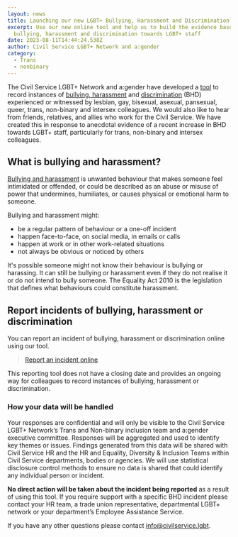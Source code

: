 ```yaml
---
layout: news
title: Launching our new LGBT+ Bullying, Harassment and Discrimination Reporting Tool
excerpt: Use our new online tool and help us to build the evidence base about
  bullying, harassment and discrimination towards LGBT+ staff
date: 2023-08-11T14:44:24.538Z
author: Civil Service LGBT+ Network and a:gender
category:
  - Trans
  - nonbinary
---
```

The Civil Service LGBT+ Network and a:gender have developed a [tool](https://www.surveymonkey.co.uk/r/86JYBPL) to record instances of [bullying, harassment](https://www.gov.uk/workplace-bullying-and-harassment) and [discrimination](https://www.gov.uk/discrimination-your-rights) (BHD) experienced or witnessed by lesbian, gay, bisexual, asexual, pansexual, queer, trans, non-binary and intersex colleagues. We would also like to hear from friends, relatives, and allies who work for the Civil Service. We have created this in response to anecdotal evidence of a recent increase in BHD towards LGBT+ staff, particularly for trans, non-binary and intersex colleagues.

## **What is bullying and harassment?**

[Bullying and harassment](https://www.gov.uk/workplace-bullying-and-harassment) is unwanted behaviour that makes someone feel intimidated or offended, or could be described as an abuse or misuse of power that undermines, humiliates, or causes physical or emotional harm to someone.

Bullying and harassment might:

* be a regular pattern of behaviour or a one-off incident
* happen face-to-face, on social media, in emails or calls
* happen at work or in other work-related situations
* not always be obvious or noticed by others

It's possible someone might not know their behaviour is bullying or harassing. It can still be bullying or harassment even if they do not realise it or do not intend to bully someone. The Equality Act 2010 is the legislation that defines what behaviours could constitute harassment.

## Report incidents of bullying, harassment or discrimination

You can report an incident of bullying, harassment or discrimination online using our tool.

> [Report an incident online](https://www.surveymonkey.co.uk/r/86JYBPL)

This reporting tool does not have a closing date and provides an ongoing way for colleagues to record instances of bullying, harassment or discrimination.

### How your data will be handled

Your responses are confidential and will only be visible to the Civil Service LGBT+ Network’s Trans and Non-binary inclusion team and a:gender executive committee. Responses will be aggregated and used to identify key themes or issues. Findings generated from this data will be shared with Civil Service HR and the HR and Equality, Diversity & Inclusion Teams within Civil Service departments, bodies or agencies. We will use statistical disclosure control methods to ensure no data is shared that could identify any individual person or incident.

**No direct action will be taken about the incident being reported** as a result of using this tool. If you require support with a specific BHD incident please contact your HR team, a trade union representative, departmental LGBT+ network or your department’s Employee Assistance Service. 

If you have any other questions please contact [info@civilservice.lgbt](mailto:info@civilservice.lgbt).